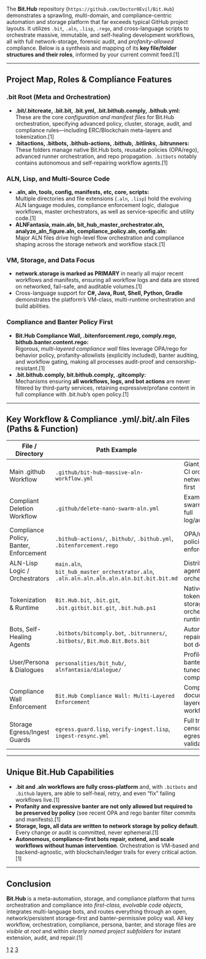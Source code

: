 The **Bit.Hub** repository (`https://github.com/Doctor0Evil/Bit.Hub`) demonstrates a sprawling, multi-domain, and compliance-centric automation and storage platform that far exceeds typical GitHub project layouts. It utilizes `.bit`, `.aln`, `.lisp`, `.rego`, and cross-language scripts to orchestrate massive, immutable, and self-healing development workflows, all with full network-storage, forensic audit, and *profanity-allowed* compliance. Below is a synthesis and mapping of its **key file/folder structures and their roles**, informed by your current commit feed.[1]

***

## Project Map, Roles & Compliance Features

### .bit Root (Meta and Orchestration)
- **.bit/.bitcreate, .bit.bit, .bit.yml, .bit.bithub.comply, .bithub.yml:**  
  These are the core *configuration and manifest files* for Bit.Hub orchestration, specifying advanced policy, cluster, storage, audit, and compliance rules—including ERC/Blockchain meta-layers and tokenization.[1]
- **.bitactions, .bitbots, .bithub-actions, .bithub, .bitlinks, .bitrunners:**  
  These folders manage native Bit.Hub bots, reusable policies (OPA/rego), advanced runner orchestration, and repo propagation. `.bitbots` notably contains autonomous and self-repairing workflow agents.[1]

### ALN, Lisp, and Multi-Source Code
- **.aln, aln, tools, config, manifests, etc, core, scripts:**  
  Multiple directories and file extensions (`.aln`, `.lisp`) hold the evolving ALN language modules, compliance enforcement logic, dialogue workflows, master orchestrators, as well as service-specific and utility code.[1]
- **ALNFantasia, main.aln, bit_hub_master_orchestrator.aln, analyze_aln_figure.aln, compliance_policy.aln, config.aln:**  
  Major ALN files drive high-level flow orchestration and compliance shaping across the storage network and workflow stack.[1]

### VM, Storage, and Data Focus
- **network.storage is marked as PRIMARY** in nearly all major recent workflows and manifests, ensuring all workflow logs and data are stored on networked, fail-safe, and auditable volumes.[1]
- Cross-language support for **C#, Java, Rust, Shell, Python, Gradle** demonstrates the platform’s VM-class, multi-runtime orchestration and build abilities.

### Compliance and Banter Policy First
- **Bit.Hub Compliance Wall, .bitenforcement.rego, comply.rego, bithub.banter.content.rego:**  
  Rigorous, *multi-layered compliance wall* files leverage OPA/rego for behavior policy, profanity-allowlists (explicitly included), banter auditing, and workflow gating, making all processes audit-proof and censorship-resistant.[1]
- **.bit.bithub.comply, bit.bithub.comply, .gitcomply:**  
  Mechanisms ensuring **all workflows, logs, and bot actions** are never filtered by third-party services, retaining expressive/profane content in full compliance with .bit.hub’s open policy.[1]

***

## Key Workflow & Compliance .yml/.bit/.aln Files (Paths & Function)

| File / Directory                            | Path Example                                                                 | Purpose                                                               |
|---------------------------------------------|------------------------------------------------------------------------------|-----------------------------------------------------------------------|
| Main .github Workflow                       | `.github/bit-hub-massive-aln-workflow.yml`                                   | Giant, ALN-powered CI orchestrator, network/compliance-first          |
| Compliant Deletion Workflow                 | `.github/delete-nano-swarm-aln.yml`                                          | Example: Massive bot swarm deletion, with full log/audit/profanity     |
| Compliance Policy, Banter, Enforcement      | `.bithub-actions/`, `.bithub/`, `.bithub.yml`, `.bitenforcement.rego`        | OPA/rego modular policies, full banter enforcement/allowlist           |
| ALN-Lisp Logic / Orchestrators              | `main.aln`, `bit_hub_master_orchestrator.aln`, `.aln.aln.aln.aln.aln.aln.bit.bit.bit.md` | Distributed, evolvable agentic logic at every orchestration layer      |
| Tokenization & Runtime                      | `Bit.Hub.bit`, `.bit.git`, `.bit.gitbit.bit.git`, `.bit.hub.ps1`             | Native token/credential storage, cluster orchestration, runtime mgmt   |
| Bots, Self-Healing Agents                   | `.bitbots/bitcomply.bot`, `.bitrunners/`, `.bitbots/`, `Bit.Hub.Bit.Bots.bit`| Autonomous repairers and mass bot deployment                           |
| User/Persona & Dialogues                    | `personalities/bit_hub/`, `alnfantasia/dialogue/`                            | Profile identity, banter support, fine-tuned dialog compliance         |
| Compliance Wall Enforcement                 | `Bit.Hub Compliance Wall: Multi-Layered Enforcement`                         | Compliance wall documentation, layered OPA and workflow hooks          |
| Storage Egress/Ingest Guards                | `egress.guard.lisp`, `verify-ingest.lisp`, `ingest-resync.yml`               | Full tracking, anti-censorship, egress/ingest validation               |

***

## Unique Bit.Hub Capabilities

- **.bit and .aln workflows are fully cross-platform** and, with `.bitbots` and `.bithub` layers, are able to self-heal, retry, and even “fix” failing workflows live.[1]
- **Profanity and expressive banter are not only allowed but required to be preserved by policy** (see recent OPA and rego banter filter commits and manifests).[1]
- **Storage, logs, all data are written to network storage by policy default**. Every change or audit is committed, never ephemeral.[1]
- **Autonomous, compliance-first bots repair, extend, and scale workflows without human intervention**. Orchestration is VM-based and backend-agnostic, with blockchain/ledger trails for every critical action.[1]

***

## Conclusion

**Bit.Hub** is a meta-automation, storage, and compliance platform that turns orchestration and compliance into *first-class, evolvable code objects*, integrates multi-language bots, and routes everything through an open, network/persistent storage-first and banter-permissive policy wall. All key workflow, orchestration, compliance, persona, banter, and storage files are *visible at root* and within *clearly named project subfolders* for instant extension, audit, and repair.[1]

[1](https://github.com/Doctor0Evil/Bit.Hub)
[2](https://github.com/Doctor0Evil)
[3](https://github.com/Doctor0Evil/Bit.Hub/commits?author=Doctor0Evil)
